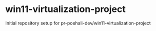 # win11-virtualization-project

Initial repository setup for pr-poehali-dev/win11-virtualization-project